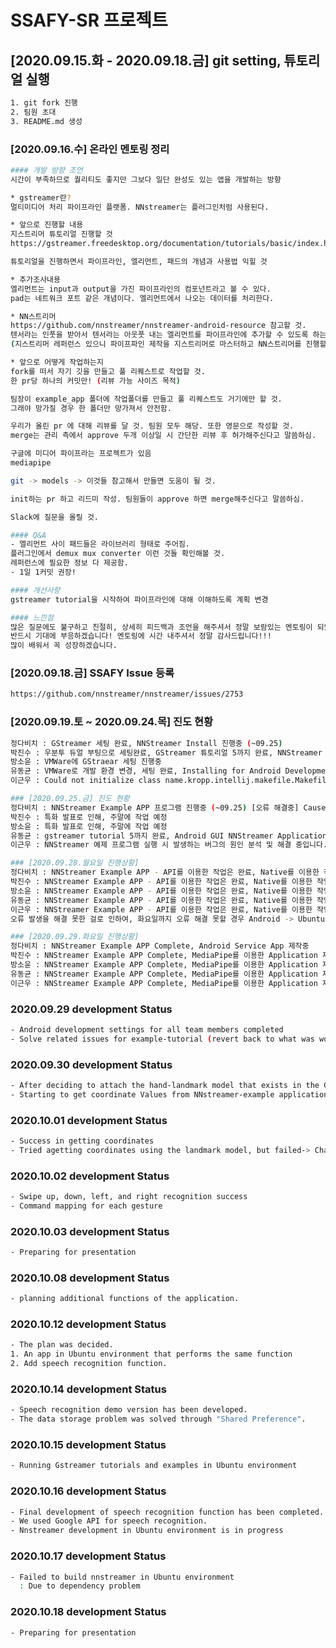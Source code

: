 # SSAFY-SR 프로젝트

## [2020.09.15.화 - 2020.09.18.금] git setting, 튜토리얼 실행
```sh
1. git fork 진행
2. 팀원 초대
3. README.md 생성
```

### [2020.09.16.수] 온라인 멘토링 정리
```sh
#### 개발 방향 조언
시간이 부족하므로 퀄리티도 좋지만 그보다 일단 완성도 있는 앱을 개발하는 방향

* gstreamer란?
멀티미디어 처리 파이프라인 플랫폼. NNstreamer는 플러그인처럼 사용된다.

* 앞으로 진행할 내용
지스트리머 튜토리얼 진행할 것 
https://gstreamer.freedesktop.org/documentation/tutorials/basic/index.html?gi-language=c

튜토리얼을 진행하면서 파이프라인, 엘리먼트, 패드의 개념과 사용법 익힐 것

* 추가조사내용
엘리먼트는 input과 output을 가진 파이프라인의 컴포넌트라고 볼 수 있다.
pad는 네트워크 포트 같은 개념이다. 엘리먼트에서 나오는 데이터를 처리한다.

* NN스트리머
https://github.com/nnstreamer/nnstreamer-android-resource 참고할 것.
텐서라는 인풋을 받아서 텐서라는 아웃풋 내는 엘리먼트를 파이프라인에 추가할 수 있도록 하는 플러그인.
(지스트리머 레퍼런스 있으니 파이프파인 제작을 지스트리머로 마스터하고 NN스트리머를 진행할 것!)

* 앞으로 어떻게 작업하는지
fork를 떠서 자기 깃을 만들고 풀 리퀘스트로 작업할 것.
한 pr당 하나의 커밋만! (리뷰 가능 사이즈 목적)

팀장이 example_app 폴더에 작업폴더를 만들고 풀 리퀘스트도 거기에만 할 것.
그래야 망가질 경우 한 폴더만 망가져서 안전함.

우리가 올린 pr 에 대해 리뷰를 달 것. 팀원 모두 해당. 또한 영문으로 작성할 것.
merge는 관리 측에서 approve 두개 이상일 시 간단한 리뷰 후 허가해주신다고 말씀하심.

구글에 미디어 파이프라는 프로젝트가 있음
mediapipe

git -> models -> 이것들 참고해서 만들면 도움이 될 것.

init하는 pr 하고 리드미 작성. 팀원들이 approve 하면 merge해주신다고 말씀하심.

Slack에 질문을 올릴 것.

#### Q&A
- 엘리먼트 사이 패드들은 라이브러리 형태로 주어짐.
플러그인에서 demux mux converter 이런 것들 확인해볼 것.
레퍼런스에 필요한 정보 다 제공함.
- 1일 1커밋 권장!

#### 개선사항
gstreamer tutorial을 시작하여 파이프라인에 대해 이해하도록 계획 변경

#### 느낀점
많은 질문에도 불구하고 친절히, 상세히 피드백과 조언을 해주셔서 정말 보람있는 멘토링이 되었던 것 같습니다.
반드시 기대에 부응하겠습니다! 멘토링에 시간 내주셔서 정말 감사드립니다!!!
많이 배워서 꼭 성장하겠습니다.
```


### [2020.09.18.금] SSAFY Issue 등록
```sh
https://github.com/nnstreamer/nnstreamer/issues/2753
```

### [2020.09.19.토 ~ 2020.09.24.목] 진도 현황
```sh
정다비치 : GStreamer 세팅 완료, NNStreamer Install 진행중 (~09.25)
박진수 : 우분투 듀얼 부팅으로 세팅완료, GStreamer 튜토리얼 5까지 완료, NNStreamer Example 시도중
방소윤 : VMWare에 GStraear 세팅 진행중
유동균 : VMWare로 개발 환경 변경, 세팅 완료, Installing for Android Development 완료
이근우 : Could not initialize class name.kropp.intellij.makefile.MakefileLanguage (NNStreamer 중 생긴 오류, 해결중)
```

```sh
### [2020.09.25.금] 진도 현황
정다비치 : NNStreamer Example APP 프로그램 진행중 (~09.25) [오류 해결중] Cause: executing external native build for ndkBuild /home/davichiar/Android/workspace/nnstreamer-example/android/example_app/nnstreamer-media-ssd/jni/Android.mk
박진수 : 특화 발표로 인해, 주말에 작업 예정
방소윤 : 특화 발표로 인해, 주말에 작업 예정
유동균 : gstreamer tutorial 5까지 완료, Android GUI NNStreamer Application Examples 진행중
이근우 : NNStreamer 예제 프로그램 실행 시 발생하는 버그의 원인 분석 및 해결 중입니다.
```

```sh
### [2020.09.28.월요일 진행상황]
정다비치 : NNStreamer Example APP - API를 이용한 작업은 완료, Native를 이용한 작업 중 오류 해결중 [오류 해결중] Failed to build pipline[1] 오류가 발생
박진수 : NNStreamer Example APP - API를 이용한 작업은 완료, Native를 이용한 작업 중 오류 해결중 [오류 해결중] Failed to build pipline[1] 오류가 발생
방소윤 : NNStreamer Example APP - API를 이용한 작업은 완료, Native를 이용한 작업 중 오류 해결중 [오류 해결중] Failed to build pipline[1] 오류가 발생
유동균 : NNStreamer Example APP - API를 이용한 작업은 완료, Native를 이용한 작업 중 오류 해결중 [오류 해결중] Failed to build pipline[1] 오류가 발생
이근우 : NNStreamer Example APP - API를 이용한 작업은 완료, Native를 이용한 작업 중 오류 해결중 [오류 해결중] Failed to build pipline[1] 오류가 발생
오류 발생을 해결 못한 걸로 인하여, 화요일까지 오류 해결 못할 경우 Android -> Ubuntu로 프로젝트 변경 예정중
```

```sh
### [2020.09.29.화요일 진행상황]
정다비치 : NNStreamer Example APP Complete, Android Service App 제작중
박진수 : NNStreamer Example APP Complete, MediaPipe를 이용한 Application 제작중
방소윤 : NNStreamer Example APP Complete, MediaPipe를 이용한 Application 제작중
유동균 : NNStreamer Example APP Complete, MediaPipe를 이용한 Application 제작중
이근우 : NNStreamer Example APP Complete, MediaPipe를 이용한 Application 제작중
```

### 2020.09.29 development Status
```sh
- Android development settings for all team members completed
- Solve related issues for example-tutorial (revert back to what was working normally)
```

### 2020.09.30 development Status
```sh
- After deciding to attach the hand-landmark model that exists in the Google Media Pipeline to the hand-detection model, development begins.
- Starting to get coordinate Values from NNstreamer-example application
```

### 2020.10.01 development Status
```sh
- Success in getting coordinates
- Tried agetting coordinates using the landmark model, but failed-> Change to swipe format using hand-detection coordinates
```

### 2020.10.02 development Status
```sh
- Swipe up, down, left, and right recognition success
- Command mapping for each gesture
```

### 2020.10.03 development Status
```sh
- Preparing for presentation 
```

### 2020.10.08 development Status
```sh
- planning additional functions of the application.
```

### 2020.10.12 development Status
```sh
- The plan was decided.
1. An app in Ubuntu environment that performs the same function
2. Add speech recognition function.
```

### 2020.10.14 development Status
```sh
- Speech recognition demo version has been developed.
- The data storage problem was solved through "Shared Preference".
```

### 2020.10.15 development Status
```sh
- Running Gstreamer tutorials and examples in Ubuntu environment
```

### 2020.10.16 development Status
```sh
- Final development of speech recognition function has been completed.
- We used Google API for speech recognition.
- Nnstreamer development in Ubuntu environment is in progress
```

### 2020.10.17 development Status
```sh
- Failed to build nnstreamer in Ubuntu environment
  : Due to dependency problem
```

### 2020.10.18 development Status
```sh
- Preparing for presentation 
```